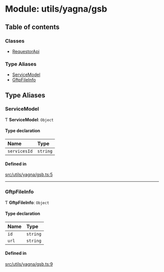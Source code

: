 # Module: utils/yagna/gsb

## Table of contents

### Classes

- [RequestorApi](../classes/utils_yagna_gsb.RequestorApi)

### Type Aliases

- [ServiceModel](utils_yagna_gsb#servicemodel)
- [GftpFileInfo](utils_yagna_gsb#gftpfileinfo)

## Type Aliases

### ServiceModel

Ƭ **ServiceModel**: `Object`

#### Type declaration

| Name | Type |
| :------ | :------ |
| `servicesId` | `string` |

#### Defined in

[src/utils/yagna/gsb.ts:5](https://github.com/golemfactory/golem-js/blob/c28a1b0/src/utils/yagna/gsb.ts#L5)

___

### GftpFileInfo

Ƭ **GftpFileInfo**: `Object`

#### Type declaration

| Name | Type |
| :------ | :------ |
| `id` | `string` |
| `url` | `string` |

#### Defined in

[src/utils/yagna/gsb.ts:9](https://github.com/golemfactory/golem-js/blob/c28a1b0/src/utils/yagna/gsb.ts#L9)
